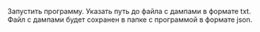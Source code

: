 Запустить программу.
Указать путь до файла с дампами в формате txt.
Файл с дампами будет сохранен в папке с программой в формате  json. 
